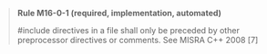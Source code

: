 > **Rule M16-0-1 (required, implementation, automated)**
>
> #include directives in a file shall only be preceded by other preprocessor directives or comments.
> See MISRA C++ 2008 [7]
